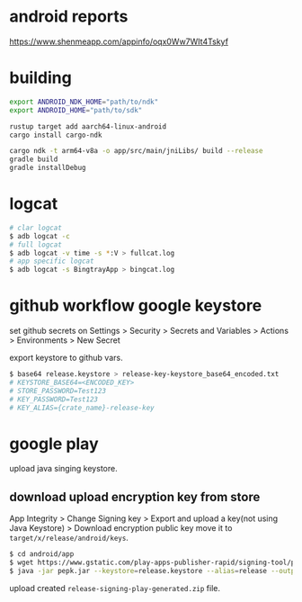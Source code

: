 # android reports

https://www.shenmeapp.com/appinfo/oqx0Ww7WIt4Tskyf

# building
```bash
export ANDROID_NDK_HOME="path/to/ndk"
export ANDROID_HOME="path/to/sdk"

rustup target add aarch64-linux-android
cargo install cargo-ndk

cargo ndk -t arm64-v8a -o app/src/main/jniLibs/ build --release
gradle build
gradle installDebug
```

# logcat

```bash
# clar logcat
$ adb logcat -c
# full logcat
$ adb logcat -v time -s *:V > fullcat.log
# app specific logcat
$ adb logcat -s BingtrayApp > bingcat.log
```

# github workflow google keystore

set github secrets on Settings > Security > Secrets and Variables > Actions > Environments > New Secret

export keystore to github vars.
```bash
$ base64 release.keystore > release-key-keystore_base64_encoded.txt
# KEYSTORE_BASE64=<ENCODED_KEY>
# STORE_PASSWORD=Test123
# KEY_PASSWORD=Test123
# KEY_ALIAS={crate_name}-release-key
```

# google play

upload java singing keystore.

## download upload encryption key from store

App Integrity > Change Signing key > Export and upload a key(not using Java Keystore) > Download encryption public key
move it to ```target/x/release/android/keys```.

```bash
$ cd android/app
$ wget https://www.gstatic.com/play-apps-publisher-rapid/signing-tool/prod/pepk.jar
$ java -jar pepk.jar --keystore=release.keystore --alias=release --output=release-signing-play-generated.zip --include-cert --rsa-aes-encryption --encryption-key-path=encryption_public_key.pem
```
upload created ```release-signing-play-generated.zip``` file.

